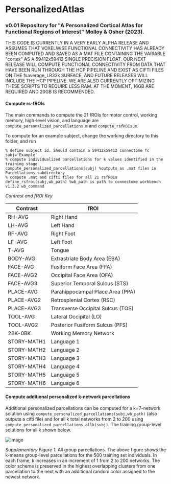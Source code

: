 # PersonalizedAtlas

### v0.01 Repository for "A Personalized Cortical Atlas for Functional Regions of Interest" Molloy & Osher (2023). 
THIS CODE IS CURRENTLY IN A VERY EARLY ALPHA RELEASE AND ASSUMES THAT VOXELWISE FUNCTIONAL CONNECTIVITY HAS ALREADY BEEN COMPUTED AND SAVED AS A MAT FILE CONTAINING THE VARIABLE "cortex" AS A 59412x59412 SINGLE PRECISION FLOAT. OUR NEXT RELEASE WILL COMPUTE FUNCTIONAL CONNECTIVITY FROM DATA THAT HAVE BEEN RUN THROUGH THE HCP PIPELINE AND EXIST AS CIFTI FILES ON THE fsaverage_LR32k SURFACE, AND FUTURE RELEASES WILL INCLUDE THE HCP PIPELINE. 
WE ARE ALSO CURRENTLY OPTIMIZING THESE SCRIPTS TO REQUIRE LESS RAM. AT THE MOMENT, 16GB ARE REQUIRED AND 20GB IS RECOMMENDED.

#### Compute rs-fROIs 
The main commands to compute the 21 fROIs for motor control, working memory, high-level vision, and language are `compute_personalized_parcellations.m` and `compute_rsfROIs.m`. 

To compute for an example subject, change the working directory to this folder, and run 
```
% define subject id. Should contain a 59412x59412 connectome fc 
subj='Example'
% compute individualized parcellations for k values identified in the training stage
compute_personalized_parcellations(subj) %outputs as .mat files in Parcellations subdirectory 
% compute .mat and cifti files for all 21 rsfROIs
define_rsfroi(subj,wb_path) %wb_path is path to connectome workbench v1.3.2 wb_command
```
_Contrast and fROI Key_

| Contrast    | fROI                                  |
|-------------|---------------------------------------|
| RH-AVG      | Right Hand                            |
| LH-AVG      | Left Hand                             |
| RF-AVG      | Right Foot                            |
| LF-AVG      | Left Foot                             |
| T-AVG       | Tongue                                |
| BODY-AVG    | Extrastriate Body Area (EBA)          |
| FACE-AVG    | Fusiform Face Area (FFA)              |
| FACE-AVG2   |     Occipital Face Area (OFA)         |
| FACE-AVG3   | Superior Temporal Sulcus (STS)        |
| PLACE-AVG   |     Parahippocampal Place Area (PPA)  |
| PLACE-AVG2  |     Retrosplenial Cortex (RSC)        |
| PLACE-AVG3  |     Transverse Occipital Sulcus (TOS) |
| TOOL-AVG    |     Lateral Occipital (LO)            |
| TOOL-AVG2   |     Posterior Fusiform Sulcus (PFS)   |
| 2BK-0BK     |     Working Memory Network            |
| STORY-MATH1 |     Language 1                        |
| STORY-MATH2 |     Language 2                        |
| STORY-MATH3 |     Language 3                        |
| STORY-MATH4 |     Language 4                        |
| STORY-MATH5 | Language 5                            |
| STORY-MATH6 | Language 6                            |

#### Compute additional personalized k-network parcellations
Additional personalized parcellations can be computed for a k=7-network solution using `compute_personalized_parcellations(subj,wb_path)` (also outputs a cifti file) and for all k total networks from 2 to 200 using `compute_personalized_parcellations_allk(subj)`. The training group-level solutions for all k shown below. 

![image](https://github.com/CognitionBrainCircuitryLab/PersonalizedAtlas/blob/main/g500a.gif)

<i>Supplementary Figure 1.</i> All group parcellations. The above figure shows the k-means group-level parcellations for the 500 training set individuals. In each frame, k increases in an increment of 1 from 2 to 200 networks. The color scheme is preserved in the highest overlapping clusters from one parcellation to the next with an additional random color assigned to the newest network.
